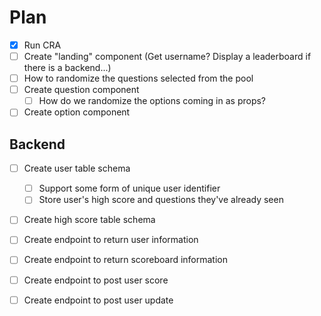 # Plan
- [x] Run CRA
- [ ] Create "landing" component (Get username? Display a leaderboard if there is a backend...)
- [ ] How to randomize the questions selected from the pool
- [ ] Create question component
    - [ ] How do we randomize the options coming in as props?
- [ ] Create option component

## Backend
- [ ] Create user table schema
    - [ ] Support some form of unique user identifier
    - [ ] Store user's high score and questions they've already seen
- [ ] Create high score table schema
- [ ] Create endpoint to return user information
- [ ] Create endpoint to return scoreboard information
- [ ] Create endpoint to post user score
- [ ] Create endpoint to post user update

